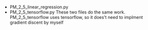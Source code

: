 
* PM_2_5_linear_regression.py
* PM_2_5_tensorflow.py
These two files do the same work.
PM_2_5_tensorflow uses tensorflow, so it does't need to implment gradient discent by myself
